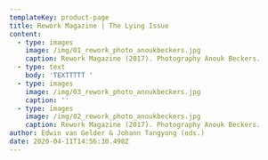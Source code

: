 ```yaml
---
templateKey: product-page
title: Rework Magazine | The Lying Issue
content:
  - type: images
    image: /img/01_rework_photo_anoukbeckers.jpg
    caption: Rework Magazine (2017). Photography Anouk Beckers.
  - type: text
    body: 'TEXTTTTT '
  - type: images
    image: /img/03_rework_photo_anoukbeckers.jpg
    caption: ''
  - type: images
    image: /img/02_rework_photo_anoukbeckers.jpg
    caption: Rework Magazine (2017). Photography Anouk Beckers.
author: Edwin van Gelder & Johann Tangyong (eds.)
date: 2020-04-11T14:56:30.498Z
---
```

